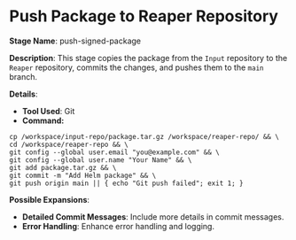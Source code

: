 # Push Package to Reaper Repository

**Stage Name**: push-signed-package

**Description**: This stage copies the package from the `Input` repository to the `Reaper` repository, commits the changes, and pushes them to the `main` branch.

**Details**:

* **Tool Used**: Git
* **Command:**

```
cp /workspace/input-repo/package.tar.gz /workspace/reaper-repo/ && \
cd /workspace/reaper-repo && \
git config --global user.email "you@example.com" && \
git config --global user.name "Your Name" && \
git add package.tar.gz && \
git commit -m "Add Helm package" && \
git push origin main || { echo "Git push failed"; exit 1; }

```

**Possible Expansions**:

* **Detailed Commit Messages**: Include more details in commit messages.
* **Error Handling**: Enhance error handling and logging.

